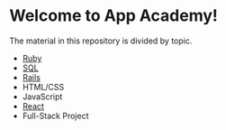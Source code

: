 # Welcome to App Academy!

The material in this repository is divided by topic.  

* [Ruby](ruby/Open_Ruby_Overview.md)
* [SQL](sql/Open_SQL_Overview.md)
* [Rails](rails/Open_Rails_Overview.md)
* HTML/CSS
* JavaScript
* [React](/react/Open_React_Overview.md)
* Full-Stack Project
